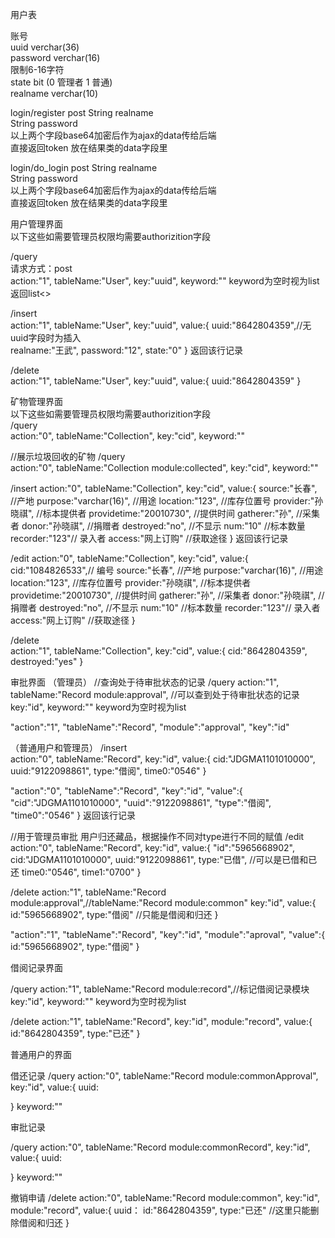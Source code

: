 
用户表


账号<br/>
uuid verchar(36)<br/>
password verchar(16)<br/>
限制6-16字符<br/>
state bit (0 管理者 1 普通)<br/>
realname verchar(10)<br/>


login/register
post
String realname<br/>
String password<br/>
以上两个字段base64加密后作为ajax的data传给后端<br/>
直接返回token
放在结果类的data字段里

login/do_login
post
String realname<br/>
String password<br/>
以上两个字段base64加密后作为ajax的data传给后端<br/>
直接返回token
放在结果类的data字段里

用户管理界面<br/>
以下这些如需要管理员权限均需要authorizition字段<br/>

/query<br/>
请求方式：post<br/>
action:"1",
tableName:"User",
key:"uuid",
keyword:""
keyword为空时视为list
返回list<>

/insert<br/>
action:"1",
tableName:"User",
key:"uuid",
value:{
uuid:"8642804359",//无uuid字段时为插入<br/>
realname:"王武",
password:"12",
state:"0"
}
返回该行记录

/delete<br/>
action:"1",
tableName:"User",
key:"uuid",
value:{
uuid:"8642804359"
}


矿物管理界面<br/>
以下这些如需要管理员权限均需要authorizition字段<br/>
/query<br/>
action:"0",
tableName:"Collection",
key:"cid",
keyword:""

//展示垃圾回收的矿物
/query<br/>
action:"0",
tableName:"Collection module:collected",
key:"cid",
keyword:""

/insert
action:"0",
tableName:"Collection",
key:"cid",
value:{
source:"长春",    //产地
purpose:"varchar(16)",  //用途
location:"123", //库存位置号
provider:"孙晓祺",  //标本提供者
providetime:"20010730", //提供时间
gatherer:"孙", //采集者
donor:"孙晓祺", //捐赠者
destroyed:"no", //不显示
num:"10" //标本数量
recorder:"123"// 录入者
access:"网上订购" //获取途径
}
返回该行记录

/edit
action:"0",
tableName:"Collection",
key:"cid",
value:{
cid:"1084826533",// 编号
source:"长春",    //产地
purpose:"varchar(16)",  //用途
location:"123", //库存位置号
provider:"孙晓祺",  //标本提供者
providetime:"20010730", //提供时间
gatherer:"孙", //采集者
donor:"孙晓祺", //捐赠者
destroyed:"no", //不显示
num:"10" //标本数量
recorder:"123"// 录入者
access:"网上订购" //获取途径
}

/delete<br/>
action:"1",
tableName:"Collection",
key:"cid",
value:{
cid:"8642804359",
destroyed:"yes"
}



审批界面
（管理员）
//查询处于待审批状态的记录
/query
action:"1",
tableName:"Record module:approval", //可以查到处于待审批状态的记录
key:"id",
keyword:""
keyword为空时视为list

"action":"1",
"tableName":"Record",
"module":"approval",
"key":"id"

（普通用户和管理员）
/insert<br/>
action:"0",
tableName:"Record",
key:"id",
value:{
cid:"JDGMA1101010000",
uuid:"9122098861",
type:"借阅",
time0:"0546"
}


"action":"0",
"tableName":"Record",
"key":"id",
"value":{ 
 "cid":"JDGMA1101010000",
 "uuid":"9122098861",
 "type":"借阅",
 "time0":"0546"
}
返回该行记录

//用于管理员审批 用户归还藏品，根据操作不同对type进行不同的赋值
/edit
action:"0",
tableName:"Record",
key:"id",
value:{
"id":"5965668902",
cid:"JDGMA1101010000",
uuid:"9122098861",
type:"已借", //可以是已借和已还
time0:"0546",
time1:"0700"
}

/delete
action:"1",
tableName:"Record module:approval",//tableName:"Record module:common"
key:"id",
value:{
id:"5965668902",
type:"借阅" //只能是借阅和归还
}

"action":"1",
"tableName":"Record",
"key":"id",
"module":"aproval",
"value":{
id:"5965668902",
type:"借阅"
}

借阅记录界面

/query
action:"1",
tableName:"Record module:record",//标记借阅记录模块
key:"id",
keyword:""
keyword为空时视为list


/delete
action:"1",
tableName:"Record",
key:"id",
module:"record",
value:{
id:"8642804359",
type:"已还"
}

普通用户的界面

借还记录
/query
action:"0",
tableName:"Record module:commonApproval",
key:"id",
value:{
uuid:

}
keyword:""


审批记录

/query
action:"0",
tableName:"Record module:commonRecord",
key:"id",
value:{
uuid:

}
keyword:""

撤销申请
/delete
action:"0",
tableName:"Record module:common",
key:"id",
module:"record",
value:{
uuid：
id:"8642804359",
type:"已还" //这里只能删除借阅和归还
}
